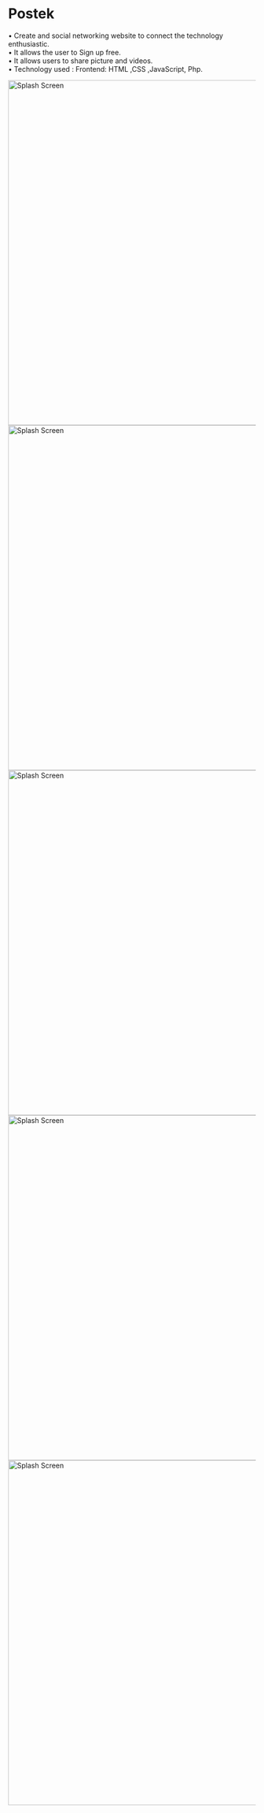 # Postek
• Create and social networking website to connect the technology
enthusiastic. <br>
• It allows the user to Sign up free.<br>
• It allows users to share picture and videos.<br>
• Technology used : Frontend: HTML ,CSS ,JavaScript, Php.<br>


<img src="https://user-images.githubusercontent.com/63090622/161615422-ac28cd8b-658f-432a-abd6-3d7a008386f2.png" alt="Splash Screen" width="2000" height="700">

<img src="https://user-images.githubusercontent.com/63090622/161615949-adbb0ff4-9887-408e-8d9c-4f26c488f7d1.png" alt="Splash Screen" width="2000" height="700">

<img src="https://user-images.githubusercontent.com/63090622/161616044-c7b2fc97-c897-411f-902b-25794f16d127.png" alt="Splash Screen" width="2000" height="700">

<img src="https://user-images.githubusercontent.com/63090622/161615422-ac28cd8b-658f-432a-abd6-3d7a008386f2.png" alt="Splash Screen" width="2000" height="700">




<img src="https://user-images.githubusercontent.com/63090622/161615422-ac28cd8b-658f-432a-abd6-3d7a008386f2.png" alt="Splash Screen" width="2000" height="700">

